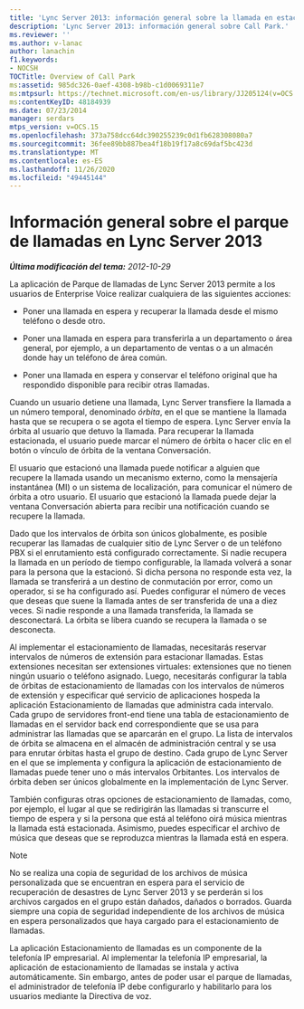 ```yaml
---
title: 'Lync Server 2013: información general sobre la llamada en estacionamiento'
description: 'Lync Server 2013: información general sobre Call Park.'
ms.reviewer: ''
ms.author: v-lanac
author: lanachin
f1.keywords:
- NOCSH
TOCTitle: Overview of Call Park
ms:assetid: 985dc326-0aef-4308-b98b-c1d0069311e7
ms:mtpsurl: https://technet.microsoft.com/en-us/library/JJ205124(v=OCS.15)
ms:contentKeyID: 48184939
ms.date: 07/23/2014
manager: serdars
mtps_version: v=OCS.15
ms.openlocfilehash: 373a758dcc64dc390255239c0d1fb628308080a7
ms.sourcegitcommit: 36fee89bb887bea4f18b19f17a8c69daf5bc423d
ms.translationtype: MT
ms.contentlocale: es-ES
ms.lasthandoff: 11/26/2020
ms.locfileid: "49445144"
---
```

# <a name="overview-of-call-park-in-lync-server-2013"></a>Información general sobre el parque de llamadas en Lync Server 2013

<div data-xmlns="http://www.w3.org/1999/xhtml">

<div class="topic" data-xmlns="http://www.w3.org/1999/xhtml" data-msxsl="urn:schemas-microsoft-com:xslt" data-cs="https://msdn.microsoft.com/">

<div data-asp="https://msdn2.microsoft.com/asp">



</div>

<div id="mainSection">

<div id="mainBody">

<span> </span>

_**Última modificación del tema:** 2012-10-29_

La aplicación de Parque de llamadas de Lync Server 2013 permite a los usuarios de Enterprise Voice realizar cualquiera de las siguientes acciones:

  - Poner una llamada en espera y recuperar la llamada desde el mismo teléfono o desde otro.

  - Poner una llamada en espera para transferirla a un departamento o área general, por ejemplo, a un departamento de ventas o a un almacén donde hay un teléfono de área común.

  - Poner una llamada en espera y conservar el teléfono original que ha respondido disponible para recibir otras llamadas.

Cuando un usuario detiene una llamada, Lync Server transfiere la llamada a un número temporal, denominado *órbita*, en el que se mantiene la llamada hasta que se recupera o se agota el tiempo de espera. Lync Server envía la órbita al usuario que detuvo la llamada. Para recuperar la llamada estacionada, el usuario puede marcar el número de órbita o hacer clic en el botón o vínculo de órbita de la ventana Conversación.

El usuario que estacionó una llamada puede notificar a alguien que recupere la llamada usando un mecanismo externo, como la mensajería instantánea (MI) o un sistema de localización, para comunicar el número de órbita a otro usuario. El usuario que estacionó la llamada puede dejar la ventana Conversación abierta para recibir una notificación cuando se recupere la llamada.

Dado que los intervalos de órbita son únicos globalmente, es posible recuperar las llamadas de cualquier sitio de Lync Server o de un teléfono PBX si el enrutamiento está configurado correctamente. Si nadie recupera la llamada en un período de tiempo configurable, la llamada volverá a sonar para la persona que la estacionó. Si dicha persona no responde esta vez, la llamada se transferirá a un destino de conmutación por error, como un operador, si se ha configurado así. Puedes configurar el número de veces que deseas que suene la llamada antes de ser transferida de una a diez veces. Si nadie responde a una llamada transferida, la llamada se desconectará. La órbita se libera cuando se recupera la llamada o se desconecta.

Al implementar el estacionamiento de llamadas, necesitarás reservar intervalos de números de extensión para estacionar llamadas. Estas extensiones necesitan ser extensiones virtuales: extensiones que no tienen ningún usuario o teléfono asignado. Luego, necesitarás configurar la tabla de órbitas de estacionamiento de llamadas con los intervalos de números de extensión y especificar qué servicio de aplicaciones hospeda la aplicación Estacionamiento de llamadas que administra cada intervalo. Cada grupo de servidores front-end tiene una tabla de estacionamiento de llamadas en el servidor back end correspondiente que se usa para administrar las llamadas que se aparcarán en el grupo. La lista de intervalos de órbita se almacena en el almacén de administración central y se usa para enrutar órbitas hasta el grupo de destino. Cada grupo de Lync Server en el que se implementa y configura la aplicación de estacionamiento de llamadas puede tener uno o más intervalos Orbitantes. Los intervalos de órbita deben ser únicos globalmente en la implementación de Lync Server.

También configuras otras opciones de estacionamiento de llamadas, como, por ejemplo, el lugar al que se redirigirán las llamadas si transcurre el tiempo de espera y si la persona que está al teléfono oirá música mientras la llamada está estacionada. Asimismo, puedes especificar el archivo de música que deseas que se reproduzca mientras la llamada está en espera.

<div>


> [!NOTE]  
> No se realiza una copia de seguridad de los archivos de música personalizada que se encuentran en espera para el servicio de recuperación de desastres de Lync Server 2013 y se perderán si los archivos cargados en el grupo están dañados, dañados o borrados. Guarda siempre una copia de seguridad independiente de los archivos de música en espera personalizados que haya cargado para el estacionamiento de llamadas.



</div>

La aplicación Estacionamiento de llamadas es un componente de la telefonía IP empresarial. Al implementar la telefonía IP empresarial, la aplicación de estacionamiento de llamadas se instala y activa automáticamente. Sin embargo, antes de poder usar el parque de llamadas, el administrador de telefonía IP debe configurarlo y habilitarlo para los usuarios mediante la Directiva de voz.

</div>

<span> </span>

</div>

</div>

</div>

